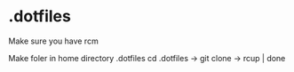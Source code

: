 # .dotfiles

Make sure you have rcm

Make foler in home directory .dotfiles
cd .dotfiles -> git clone -> rcup | done 
